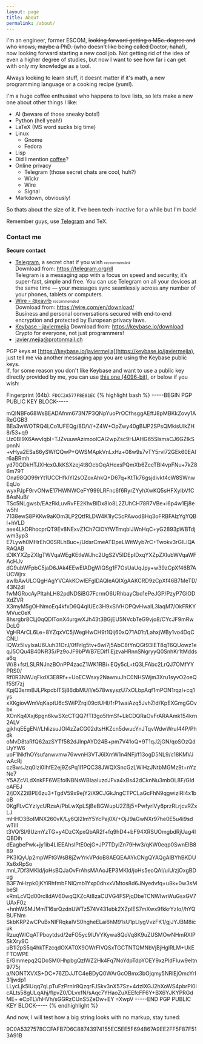 ```yaml
---
layout: page
title: About
permalink: /about/
---
```


I'm an engineer, former ESCOM, ~~looking forward getting a MSc. degree and who knows, maybe a PhD. (who doesn't like being called Doctor, haha!)~~, now looking forward starting a new cool job. Not getting rid of the idea of even a higher degree of studies, but now I want to see how far i can get with only my knowledge as a tool.  

Always looking to learn stuff, it doesnt matter if it's math, a new programming language or a cooking recipe (yum!).  

I'm a huge coffee enthusiast who happens to love lists, so lets make a new one about other things I like:  

* AI (beware of those sneaky bots!)
* Python (hell yeah!)
* LaTeX (MS word sucks big time)
* Linux
  * Gnome
  * Fedora
* Lisp
* Did I mention [coffee](https://xavrb.github.io/misBebidas-starbucks/)?
* Online privacy
  * Telegram (those secret chats are cool, huh?)
  * Wickr
  * Wire
  * Signal
* Markdown, obviously!

So thats about the size of it. I've been tech-inactive for a while but I'm back!

Remember guys, use [Telegram](https://telegram.org/dl) and TeX.

### Contact me
**Secure contact**  

* [Telegram](https://t.me/xavrb), a secret chat if you wish  <font size="1"><i>recommended</i></font>  
	Download from: https://telegram.org/dl  
	Telegram is a messaging app with a focus on speed and security, it’s super-fast, simple and free. You can use Telegram on all your devices at the same time — your messages sync seamlessly across any number of your phones, tablets or computers.  
* [Wire - @xavrb](https://app.wire.com)    <font size="1"><i>recommended</i></font>  
	Download from: https://wire.com/en/download/  
	Business and personal conversations secured with end‑to‑end encryption and protected by European privacy laws.  
* [Keybase - javiermejia](https://keybase.io/javiermejia) 
	Download from: https://keybase.io/download  
	Crypto for everyone, not just programmers!  
* [javier.mejia@protonmail.ch](mailto:javier.mejia@protonmail.ch)  

PGP keys at [https://keybase.io/javiermejia](https://keybase.io/javiermejia), just tell me via another messaging app you are using the Keybase public keys.  
If, for some reason you don't like Keybase and want to use a public key directly provided by me, you can use [this one (4096-bit)](./contact/pgp_keys.asc), or below if you wish:

Fingerprint (64b): `FDCC2A577F8E81EC`
{% highlight bash %}
-----BEGIN PGP PUBLIC KEY BLOCK-----

mQINBFo68WsBEADAfnm673N7P3QNpYuoPrOCfhsggAEffJ8pMBKkZovy1AReGGB3
BEa3wWOTRQ4LCo1UFEQg/8D/V/+Z4W+OpZwy40gBlJP2SPsQMkisUlkZH8/53+q9
Uz0BI9X6AwvIqbI+TJZvuuwAzimoolCAI2wpZsc9HJAHG65SlsmaCJ6GZIkSpnnN
+vHya2ESa66ySWfQQwP+QWSMApkVnLxHz+08w9s7vTY5rvI72GEk60EAIr6aBRmh
yd70QDkHTJXHcx0JkKSXzej4t8OcbOqAHoxsPQmXb6ZccTBl4vpFNu+7kZ86m79T
Ona98QO99rYt1UCCHfklYI2sOZoxAhkQ+D67q+KtTk76gsjdivkt4cW8SWnwEqUo
wyxPJpF9rvONwE17HWNWCeFY999LRFnc6f6RyrZYyhXwKQ5sHFXyIbVfC8AsNuB/
TSc5NLgwsb/EAzRkLuvRvFE2KhvBlDx8Io8L2ZUhCH78R7VBe+i6p4w1Ej8ew5hl
7138ewS8PKKw9aKOm3LP2QtfRLDW4K1IyC5cPAwodBHq3oFRBFAlzYgYQBI+hVLD
aee4LkDRhocprQT9Ev8NExvZ1Ch7ClOYfWTmqblJWnHqC+yG2893pWBTdjwm3yp3
E7Lywh0MHrEhO0SRLhBuc+/UdsrCmeATDpeLWitWyb7rC+Twokv3rGILiQARAQAB
tDlKYXZpZXIgTWVqaWEgKEtleWJhc2UgS2V5IDEpIDxqYXZpZXIubWVqaWFAcHJv
dG9ubWFpbC5jaD6JAk4EEwEIADgWIQSg1F7OsUaUqJpy+w39zCpXf46B7AUCWjrx
awIbAwULCQgHAgYVCAkKCwIEFgIDAQIeAQIXgAAKCRD9zCpXf46B7MeTD/43N2dl
fwMGRocAyPltahLH82pdNDSiBG7FcrmO6URhbayCbo1ePeJGP/PzyP7GlODXdZVR
X3myM5gOHNmoEq4kfxD6Q4qIUEc3H9xSIVHOPQvHwalL3laqM7/OkFRKYMVuc0eK
8hsrgbr8CLj0qQDlTonX4urgwXJh43t3BGjEU5NVcbTeG9vjo8/CYcJF9mRwDcL0
VgHRArCL6Le+8YZqxVC5jWegHwCH9t1Qij60xQ71A01t/LahxjWBy1vo4DqCCNLl
IQWz5IvylxaU6Uuh31OrJ/0fFrIg5tv+6wi7j5AbC8tYnQGt93IET8qT6QUowz1e
qJ5OQu4B40NR35/Pz9oJF9bPWB7EDif1iEjzvaHRnnSNgryyQ0SnhKr1tMddsa6q
W/8+fstLSLRNJnzBOnPP4zacZ1WK1RBi+EQy5cL+tQ3LFAbc2LrQJ7OMfYYPRS0/
Rf0R3NWJqFkdX3E8Rf++UoECWsxy2NawnuJhC0NHSWjm3Xru1syvO2oeQf5Sf7zj
KpjQ3srmBJLPkpcbITSj86dbMU/l/e578wsyszU7xOLbpAqf1mPON1rqzl+cq1ys
xXKgiovWmVqKaptU6cSWiPZrqi09ctUHI/1rP1waiAzq5JvhZld/KpEXGmgGOvbx
XOnKq4Xxj6pgn6kwSXcCTQQ7fTI3go5ltmSf+LkCDQRaOvFrARAAmk154krn2ALV
gjkhqEEgEN//LhlizsuJOl4zZaCG02dtsHKZcn5dwucYnJTqvWdwWruI44P/Phdk
oMvD8taRfQ62azSYTf582dJlnpAYD24B+pm7V41oQ+9T1qJ2jGN/qoSOzQdUyYW6
uoF1NkfhOYsufanwvmw76wvnH3VTJ6lXmW1n4NFj/f13ogD5NL9/c18KMVJwAcRj
czBwsJzq0Izi0IhfE2ej9ZsPq1I1PQC38JWQXSncGzLWlHzJNtbMGMz9t+nYzNe7
Y5AZcVLdXnkFF6WEfoINBNsWBIaaIuzdJFva4xBs42dCknNu3mbOL8F/GIdoAFEJ
2/jOXZ2iBPE6zu3+TgdV59x9ejY2iX9CJGkJngCTPCLaGcFhN9qgwizIRI4x1boB
0KgFLvCYzIycURzsA/PbLwXpLSjBeBGWupU2ZBj5+PwfyrlVy6przRLrjcvRZxLJ
mHHO3BoIMNX260vK/Ly6QI2ImY5YcPaj0X/+OjJ9aGwNXr97he0E5u4i9sdwTIll
t3VQ/Sl/9UzmYzTG+y4DzCXpxQbAR2f+fq9hD4+bF94XRSUOmgbdRjUag4lQBDih
dEagbePwk+jy1ib4LIEEAhslPtE0ejG+JP7TDylZn79Hw3/qKW0eqp0SwnEIB889
PK3IQyUp2mpWFtGWsB8jZwYrkVPdoB8AEQEAAYkCNgQYAQgAIBYhBKDUXs6xRpSo
mnL7Df3MKld/joHsBQJaOvFrAhsMAAoJEP3MKld/joHs5eoQAI/uiU/zjOxgBDug
B3F7nHzpk0jKYiRhfmbFNlQmb1Yxp0dhxxVMtos8d6JNyedvfq+u8k+0w3sMbeSI
xRmLcVQd00rcIldAV60wqQXZcAt8zaCUVG4FSPjqDbeTCNWIwrWuGsxGV7UAxF0z
+hnhWSMJMmT16srQzdnUWTz574V431ebk2XZplES7mXwx9fkkrYzIo//hYQBUFNm
SkbKRP2wCPuBxNlFRqkaIVS0hgheELai6hM91sU1pLIygVvzFK1/gjJYJBM8icuk
RzuqWICqATPboytdsd/2eFO5yc9lUVYKywa8QoVq8K9uZUSMOwNHmRXIPSkXry9C
uB1I2pS5q4hkTFzcqdOXAT0X9OWrFlVQSxTGCTNTQMNbVjBjHglRLM+UkEFTOWPE
E/Gmmepq2QDoSM0HhpbgQzlWZ2Hk4Fq7NoYdpTdpYOEY9xzPldFIuw9eltn9775j
a/NONTXVXS+DC+76ZDJJTC4eBDyQ0WArGcOBmx3bOjqmy5NRlEjOmcYrI31jwdp1
LLycLjk5IUqq7qLpTuFzPrnIr8QzqrFJSkv3nX57Sz+4dzIXGJ2hXoWS4pbrPl0i
cALts58gULqAhj/flpvZ0/DLvxfN/sAqc7YHaoZuXEEfcFF6Y+BX6YJKYPRGdME+
eCpTLVhHVh/sGGRzCUnS5ZeDw+EY
=XwpV
-----END PGP PUBLIC KEY BLOCK-----
{% endhighlight %}
  





And now, I will test how a big string looks with no markup, stay tuned:  

9C0A5327578CCFAFB7D6C88743974155EC5EE5F694B67A9EE2FF5F87F513A91B
